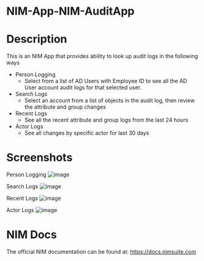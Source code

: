 # NIM-App-NIM-AuditApp

# Description
This is an NIM App that provides ability to look up audit logs in the following ways
* Person Logging
    * Select from a list of AD Users with Employee ID to see all the AD User account audit logs for that selected user.
* Search Logs
    * Select an account from a list of objects in the audit log, then review the attribute and group changes
* Recent Logs
    * See all the recent attribute and group logs from the last 24 hours
* Actor Logs
	* See all changes by specific actor for last 30 days

# Screenshots
Person Logging
![image](https://github.com/Tools4ever-NIM/NIM-App-NIM-AuditApp/assets/24281600/5b7e79a7-b3da-4169-bc58-6200a53f5c58)



Search Logs
![image](https://github.com/Tools4ever-NIM/NIM-App-NIM-AuditApp/assets/24281600/0c0ab7cb-8b69-486a-8460-3456b655ecc8)



Recent Logs
![image](https://github.com/Tools4ever-NIM/NIM-App-NIM-AuditApp/assets/24281600/beaf337a-e3c5-4ac2-bd35-55aab9ab95ad)



Actor Logs
![image](https://github.com/Tools4ever-NIM/NIM-App-NIM-AuditApp/assets/24281600/4d6d2b91-aa50-4837-aff4-dc0e3b5415c9)




# NIM Docs
The official NIM documentation can be found at: https://docs.nimsuite.com
